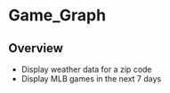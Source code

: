 # Game_Graph

## Overview
* Display weather data for a zip code
* Display MLB games in the next 7 days
